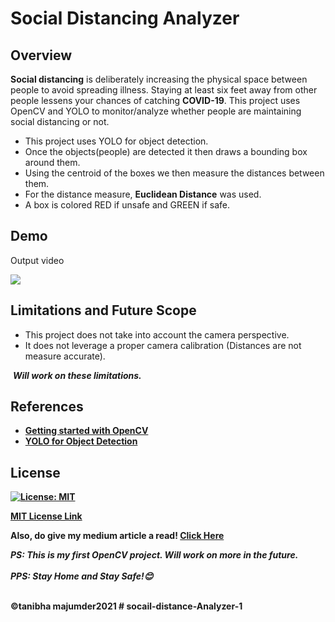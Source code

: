 # Social Distancing Analyzer

## Overview

<b>Social distancing</b> is deliberately increasing the physical space between people to avoid spreading illness. Staying at least six feet away from other people lessens your chances of catching <b>COVID-19</b>. This project uses OpenCV and YOLO to monitor/analyze whether people are maintaining social distancing or not.

<ul>
  <li>This project uses YOLO for object detection.</li>
  <li>Once the objects(people) are detected it then draws a bounding box around them.</li>
  <li>Using the centroid of the boxes we then measure the distances between them.</li>
  <li>For the distance measure, <b>Euclidean Distance</b> was used.</li>
  <li>A box is colored RED if unsafe and GREEN if safe.</li>
</ul>



## Demo

Output video

![](output/output.gif)

## Limitations and Future Scope

<ul>
  <li>This project does not take into account the camera perspective.</li>
  <li>It does not leverage a proper camera calibration (Distances are not measure accurate).</li>
</ul>

&nbsp;<b><i>Will work on these limitations.</i><b>

## References

<ul>
  <li><a href="https://www.pyimagesearch.com/start-here/">Getting started with OpenCV</a></li>
  <li><a href="https://pjreddie.com/darknet/yolo/">YOLO for Object Detection</a></li>
</ul>

## License

[![License: MIT](https://img.shields.io/badge/License-MIT-yellow.svg)](https://opensource.org/licenses/MIT)

[MIT License Link](https://github.com/sherwyn11/Social-Distancing-Analyzer/blob/master/LICENSE)


Also, do give my medium article a read! <a href="https://medium.com/@sherwyndsouza1999/social-distancing-analyzer-using-opencv-and-yolo-7572aed7b3bf">Click Here</a>

<b><i>PS: This is my first OpenCV project. Will work on more in the future.</i><b><br></br>
<b><i>PPS: Stay Home and Stay Safe!😊 </i><b>

<br>
&copy;tanibha majumder2021
# socail-distance-Analyzer-1
